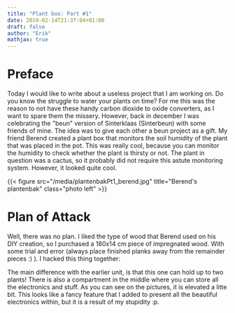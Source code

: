 ```yaml
---
title: "Plant box: Part #1"
date: 2019-02-14T21:37:04+01:00
draft: false
author: "Erik"
mathjax: true
---
```


# Preface
Today I would like to write about a useless project that I am working on. Do you know the struggle to water your plants on time? For me this was the reason to not have these handy carbon dioxide to oxide converters, as I want to spare them the missery. However, back in december I was celebrating the "beun" version of Sinterklaas (Sinterbeun) with some friends of mine. The idea was to give each other a beun project as a gift. My friend Berend created a plant box that monitors the soil humidity of the plant that was placed in the pot. This was really cool, because you can monitor the humidity to check whether the plant is thirsty or not. The plant in question was a cactus, so it probably did not require this astute monitoring system. However, it looked quite cool.

{{< figure src="/media/plantenbakPt1_berend.jpg" title="Berend's plantenbak" class="photo left" >}} 

# Plan of Attack
Well, there was no plan. I liked the type of wood that Berend used on his DIY creation, so I purchased a 180x14 cm piece of impregnated wood. With some trial and error (always place finished planks away from the remainder pieces :) ). I hacked this thing together:

The main difference with the earlier unit, is that this one can hold up to two plants! There is also a compartment in the middle where you can store all the electronics and stuff. As you can see on the pictures, it is elevated a litte bit. This looks like a fancy feature that I added to present all the beautiful electronics within, but it is a result of my stupidity :p. 


